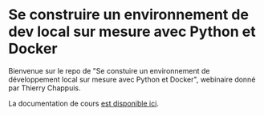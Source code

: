 # Se construire un environnement de dev local sur mesure avec Python et Docker

Bienvenue sur le repo de "Se constuire un environnement de développement local sur mesure avec Python et Docker", webinaire donné par Thierry Chappuis.

La documentation de cours [est disponible ici](docs/index.md).
